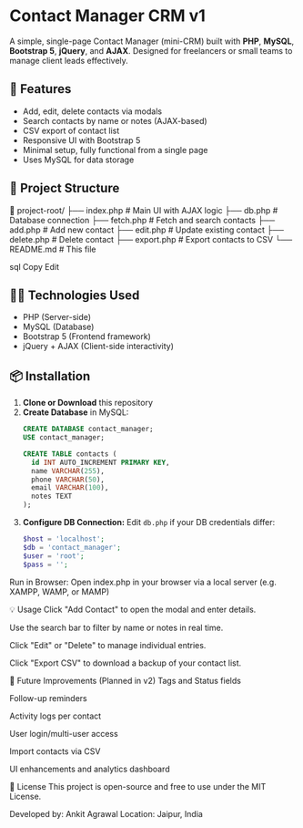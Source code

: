 # Contact Manager CRM v1

A simple, single-page Contact Manager (mini-CRM) built with **PHP**, **MySQL**, **Bootstrap 5**, **jQuery**, and **AJAX**. Designed for freelancers or small teams to manage client leads effectively.

## 🔧 Features

- Add, edit, delete contacts via modals
- Search contacts by name or notes (AJAX-based)
- CSV export of contact list
- Responsive UI with Bootstrap 5
- Minimal setup, fully functional from a single page
- Uses MySQL for data storage

## 📁 Project Structure

📁 project-root/
├── index.php # Main UI with AJAX logic
├── db.php # Database connection
├── fetch.php # Fetch and search contacts
├── add.php # Add new contact
├── edit.php # Update existing contact
├── delete.php # Delete contact
├── export.php # Export contacts to CSV
└── README.md # This file

sql
Copy
Edit

## 🧑‍💻 Technologies Used

- PHP (Server-side)
- MySQL (Database)
- Bootstrap 5 (Frontend framework)
- jQuery + AJAX (Client-side interactivity)

## 📦 Installation

1. **Clone or Download** this repository
2. **Create Database** in MySQL:
    ```sql
    CREATE DATABASE contact_manager;
    USE contact_manager;

    CREATE TABLE contacts (
      id INT AUTO_INCREMENT PRIMARY KEY,
      name VARCHAR(255),
      phone VARCHAR(50),
      email VARCHAR(100),
      notes TEXT
    );
    ```
3. **Configure DB Connection:**
   Edit `db.php` if your DB credentials differ:
   ```php
   $host = 'localhost';
   $db = 'contact_manager';
   $user = 'root';
   $pass = '';
Run in Browser:
Open index.php in your browser via a local server (e.g. XAMPP, WAMP, or MAMP)

💡 Usage
Click "Add Contact" to open the modal and enter details.

Use the search bar to filter by name or notes in real time.

Click "Edit" or "Delete" to manage individual entries.

Click "Export CSV" to download a backup of your contact list.

🚀 Future Improvements (Planned in v2)
Tags and Status fields

Follow-up reminders

Activity logs per contact

User login/multi-user access

Import contacts via CSV

UI enhancements and analytics dashboard

📜 License
This project is open-source and free to use under the MIT License.

Developed by: Ankit Agrawal
Location: Jaipur, India
